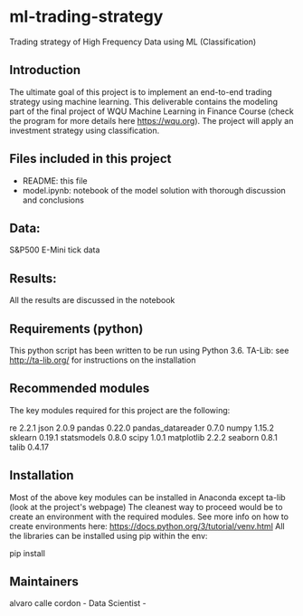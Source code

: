 # ml-trading-strategy
Trading strategy of High Frequency Data using ML (Classification)

## Introduction

The ultimate goal of this project is to implement an end-to-end trading strategy using machine learning.
This deliverable contains the modeling part of the final project of WQU Machine Learning in Finance Course (check the program for more details here https://wqu.org). The project will apply an investment strategy using classification.

## Files included in this project

 - README: this file
 - model.ipynb: notebook of the model solution with thorough discussion and conclusions

## Data:

S&P500 E-Mini tick data

## Results:

All the results are discussed in the notebook
 
## Requirements (python)

This python script has been written to be run using Python 3.6. 
TA-Lib: see http://ta-lib.org/ for instructions on the installation

## Recommended modules

The key modules required for this project are the following:

re 2.2.1
json 2.0.9
pandas 0.22.0
pandas_datareader 0.7.0
numpy 1.15.2
sklearn 0.19.1
statsmodels 0.8.0
scipy 1.0.1
matplotlib 2.2.2
seaborn 0.8.1
talib 0.4.17

## Installation

Most of the above key modules can be installed in Anaconda except ta-lib (look at the project's webpage)
The cleanest way to proceed would be to create an environment with the required modules.
See more info on how to create environments here: https://docs.python.org/3/tutorial/venv.html
All the libraries can be installed using pip within the env:

pip install <name of module>

## Maintainers

  alvaro calle cordon 
	- Data Scientist -
